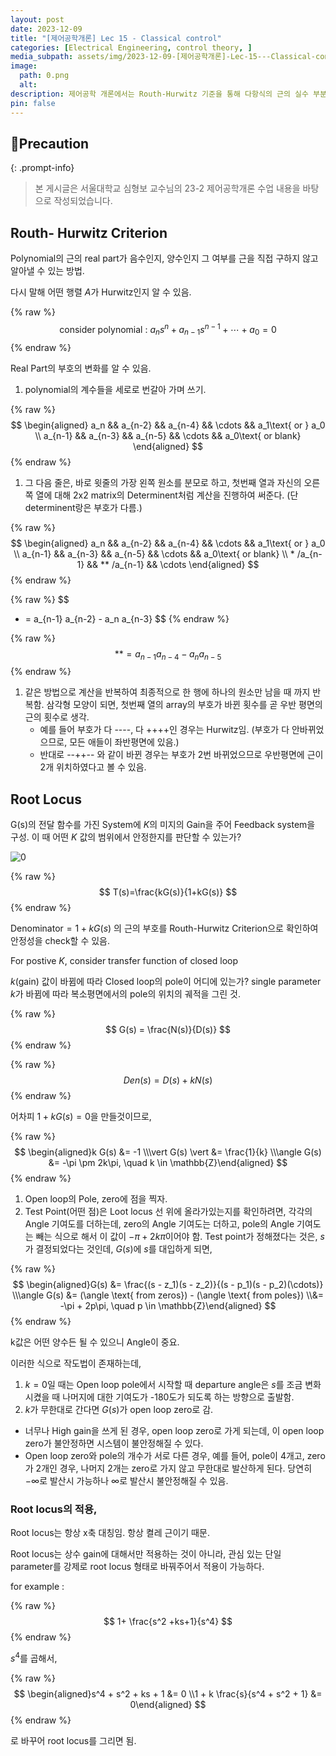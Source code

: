 ```yaml
---
layout: post
date: 2023-12-09
title: "[제어공학개론] Lec 15 - Classical control"
categories: [Electrical Engineering, control theory, ]
media_subpath: assets/img/2023-12-09-[제어공학개론]-Lec-15---Classical-control.md/
image:
  path: 0.png
  alt:  
description: 제어공학 개론에서는 Routh-Hurwitz 기준을 통해 다항식의 근의 실수 부분의 부호 변화를 확인하고, Root Locus를 이용해 피드백 시스템의 안정성을 판단하는 방법을 설명합니다. Routh-Hurwitz 기준을 통해 다항식의 계수를 이용해 안정성을 체크하며, Root Locus는 개방 루프의 극과 제로의 위치 변화를 시각화하여 시스템의 안정성을 분석하는 데 사용됩니다.
pin: false
---
```



## 📢Precaution


{: .prompt-info}


> 본 게시글은 서울대학교 심형보 교수님의 23-2 제어공학개론 수업 내용을 바탕으로 작성되었습니다.


## Routh- Hurwitz Criterion


Polynomial의 근의 real part가 음수인지, 양수인지 그 여부를 근을 직접 구하지 않고 알아낼 수 있는 방법.


다시 말해 어떤 행렬 $A$가 Hurwitz인지 알 수 있음.


{% raw %}
$$
\text{consider polynomial : } a_n s^n + a_{n-1}s^{n-1} + \cdots +a_0 = 0
$$
{% endraw %}


Real Part의 부호의 변화를 알 수 있음.

1. polynomial의 계수들을 세로로 번갈아 가며 쓰기.

{% raw %}
$$
\begin{aligned} a_n && a_{n-2} && a_{n-4} && \cdots && a_1\text{ or } a_0 \\ a_{n-1} && a_{n-3} && a_{n-5} && \cdots && a_0\text{ or blank} \end{aligned}
$$
{% endraw %}

1. 그 다음 줄은, 바로 윗줄의 가장 왼쪽 원소를 분모로 하고, 첫번째 열과 자신의 오른쪽 열에 대해 2x2 matrix의 Determinent처럼 계산을 진행하여 써준다. (단 determinent랑은 부호가 다름.)

{% raw %}
$$
\begin{aligned} a_n && a_{n-2} && a_{n-4} && \cdots && a_1\text{ or } a_0 \\ a_{n-1} && a_{n-3} && a_{n-5} && \cdots && a_0\text{ or blank} \\ * /a_{n-1} && ** /a_{n-1} && \cdots \end{aligned}
$$
{% endraw %}


{% raw %}
$$
* = a_{n-1} a_{n-2} - a_n a_{n-3}
$$
{% endraw %}


{% raw %}
$$
** = a_{n-1} a_{n-4} - a_n a_{n-5}
$$
{% endraw %}

1. 같은 방법으로 계산을 반복하여 최종적으로 한 행에 하나의 원소만 남을 때 까지 반복함. 삼각형 모양이 되면, 첫번째 열의 array의 부호가 바뀐 횟수를 곧 우반 평면의 근의 횟수로 생각.
	- 예를 들어 부호가 다 ----, 다 ++++인 경우는 Hurwitz임. (부호가 다 안바뀌었으므로, 모든 애들이 좌반평면에 있음.)
	- 반대로 --++-- 와 같이 바뀐 경우는 부호가 2번 바뀌었으므로 우반평면에 근이 2개 위치하였다고 볼 수 있음.

## Root Locus


G(s)의 전달 함수를 가진 System에 $K$의 미지의 Gain을 주어 Feedback system을 구성. 이 때 어떤 $K$ 값의 범위에서 안정한지를 판단할 수 있는가?


![0](/0.png)


{% raw %}
$$
T(s)=\frac{kG(s)}{1+kG(s)}
$$
{% endraw %}


$\text{Denominator} = 1+kG(s)$ 의 근의 부호를 Routh-Hurwitz Criterion으로 확인하여 안정성을 check할 수 있음.


For postive $K$, consider transfer function of closed loop


$k$(gain) 값이 바뀜에 따라 Closed loop의 pole이 어디에 있는가?
single parameter $k$가 바뀜에 따라 복소평면에서의 pole의 위치의 궤적을 그린 것.



{% raw %}
$$
G(s) = \frac{N(s)}{D(s)}
$$
{% endraw %}


{% raw %}
$$
Den(s) = D(s)+kN(s)
$$
{% endraw %}


어차피 $1+kG(s) = 0$을 만들것이므로,


{% raw %}
$$
\begin{aligned}k G(s) &= -1 \\\vert G(s) \vert &= \frac{1}{k} \\\angle G(s) &= -\pi \pm 2k\pi, \quad k \in \mathbb{Z}\end{aligned}
$$
{% endraw %}

1. Open loop의 Pole, zero에 점을 찍자.
2. Test Point(어떤 점)은 Loot locus 선 위에 올라가있는지를 확인하려면, 각각의 Angle 기여도를 더하는데, zero의 Angle 기여도는 더하고, pole의 Angle 기여도는 빼는 식으로 해서 이 값이 $-\pi + 2k\pi$이어야 함.
Test point가 정해졌다는 것은, $s$가 결정되었다는 것인데, $G(s)$에 $s$를 대입하게 되면,

{% raw %}
$$
\begin{aligned}G(s) &= \frac{(s - z_1)(s - z_2)}{(s - p_1)(s - p_2)(\cdots)} \\\angle G(s) &= (\angle \text{ from zeros}) - (\angle \text{ from poles}) \\&= -\pi + 2p\pi, \quad p \in \mathbb{Z}\end{aligned}
$$
{% endraw %}


k값은 어떤 양수든 될 수 있으니 Angle이 중요.


이러한 식으로 작도법이 존재하는데,

1. $k=0$일 때는 Open loop pole에서 시작할 때 departure angle은 $s$를 조금 변화시켰을 때 나머지에 대한 기여도가 -180도가 되도록 하는 방향으로 출발함.
2. $k$가 무한대로 간다면 $G(s)$가 open loop zero로 감.
- 너무나 High gain을 쓰게 된 경우, open loop zero로 가게 되는데, 이 open loop zero가 불안정하면 시스템이 불안정해질 수 있다.
- Open loop zero와 pole의 개수가 서로 다른 경우, 예를 들어, pole이 4개고, zero가 2개인 경우, 나머지 2개는 zero로 가지 않고 무한대로 발산하게 된다. 당연히 $-\infty$로 발산시 가능하나 $\infty$로 발산시 불안정해질 수 있음.

### Root locus의 적용,


Root locus는 항상 x축 대칭임. 항상 켤레 근이기 때문.


Root locus는 상수 gain에 대해서만 적용하는 것이 아니라, 관심 있는 단일 parameter를 강제로 root locus 형태로 바꿔주어서 적용이 가능하다.


for example :


{% raw %}
$$
1+ \frac{s^2 +ks+1}{s^4}
$$
{% endraw %}


$s^4$를 곱해서,


{% raw %}
$$
\begin{aligned}s^4 + s^2 + ks + 1 &= 0 \\1 + k \frac{s}{s^4 + s^2 + 1} &= 0\end{aligned}
$$
{% endraw %}


로 바꾸어 root locus를 그리면 됨.


